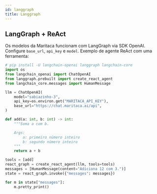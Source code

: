```yaml
---
id: langgraph
title: Langgraph
---
```



## LangGraph + ReAct

Os modelos da Maritaca funcionam com LangGraph via SDK OpenAI. Configure `base_url`, `api_key` e `model`. Exemplo de agente ReAct com uma ferramenta:

```python
# pip install -U langchain-openai langgraph langchain-core
import os
from langchain_openai import ChatOpenAI
from langgraph.prebuilt import create_react_agent
from langchain_core.messages import HumanMessage

llm = ChatOpenAI(
    model="sabiazinho-3",
    api_key=os.environ.get("MARITACA_API_KEY"),
    base_url="https://chat.maritaca.ai/api",
)

def add(a: int, b: int) -> int:
    """Soma a com b.

    Args:
        a: primeiro número inteiro
        b: segundo número inteiro
    """
    return a + b

tools = [add]
react_graph = create_react_agent(llm, tools=tools)
messages = [HumanMessage(content="Adiciona 12 com 3.")]
state = react_graph.invoke({"messages": messages})

for m in state["messages"]:
    m.pretty_print()



